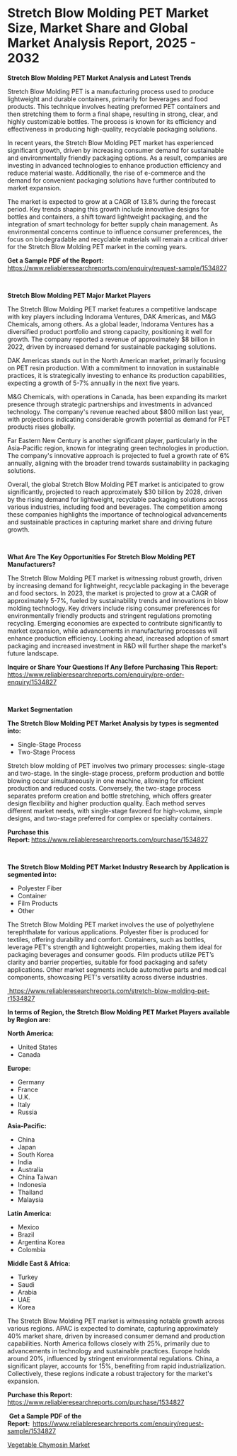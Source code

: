 <p><h1>Stretch Blow Molding PET Market Size, Market Share and Global Market Analysis Report, 2025 - 2032</h1></p><p><strong>Stretch Blow Molding PET Market Analysis and Latest Trends</strong></p>
<p><p>Stretch Blow Molding PET is a manufacturing process used to produce lightweight and durable containers, primarily for beverages and food products. This technique involves heating preformed PET containers and then stretching them to form a final shape, resulting in strong, clear, and highly customizable bottles. The process is known for its efficiency and effectiveness in producing high-quality, recyclable packaging solutions.</p><p>In recent years, the Stretch Blow Molding PET market has experienced significant growth, driven by increasing consumer demand for sustainable and environmentally friendly packaging options. As a result, companies are investing in advanced technologies to enhance production efficiency and reduce material waste. Additionally, the rise of e-commerce and the demand for convenient packaging solutions have further contributed to market expansion.</p><p>The market is expected to grow at a CAGR of 13.8% during the forecast period. Key trends shaping this growth include innovative designs for bottles and containers, a shift toward lightweight packaging, and the integration of smart technology for better supply chain management. As environmental concerns continue to influence consumer preferences, the focus on biodegradable and recyclable materials will remain a critical driver for the Stretch Blow Molding PET market in the coming years.</p></p>
<p><strong>Get a Sample PDF of the Report:&nbsp;</strong> <a href="https://www.reliableresearchreports.com/enquiry/request-sample/1534827?utm_campaign=2253&utm_medium=2&utm_source=Github&utm_content=ia&utm_term=03042025&utm_id=stretch-blow-molding-pet">https://www.reliableresearchreports.com/enquiry/request-sample/1534827</a></p>
<p>&nbsp;</p>
<p><strong>Stretch Blow Molding PET Major Market Players</strong></p>
<p><p>The Stretch Blow Molding PET market features a competitive landscape with key players including Indorama Ventures, DAK Americas, and M&G Chemicals, among others. As a global leader, Indorama Ventures has a diversified product portfolio and strong capacity, positioning it well for growth. The company reported a revenue of approximately $8 billion in 2022, driven by increased demand for sustainable packaging solutions.</p><p>DAK Americas stands out in the North American market, primarily focusing on PET resin production. With a commitment to innovation in sustainable practices, it is strategically investing to enhance its production capabilities, expecting a growth of 5-7% annually in the next five years.</p><p>M&G Chemicals, with operations in Canada, has been expanding its market presence through strategic partnerships and investments in advanced technology. The company's revenue reached about $800 million last year, with projections indicating considerable growth potential as demand for PET products rises globally.</p><p>Far Eastern New Century is another significant player, particularly in the Asia-Pacific region, known for integrating green technologies in production. The company's innovative approach is projected to fuel a growth rate of 6% annually, aligning with the broader trend towards sustainability in packaging solutions.</p><p>Overall, the global Stretch Blow Molding PET market is anticipated to grow significantly, projected to reach approximately $30 billion by 2028, driven by the rising demand for lightweight, recyclable packaging solutions across various industries, including food and beverages. The competition among these companies highlights the importance of technological advancements and sustainable practices in capturing market share and driving future growth.</p></p>
<p>&nbsp;</p>
<p><strong>What Are The Key Opportunities For Stretch Blow Molding PET Manufacturers?</strong></p>
<p><p>The Stretch Blow Molding PET market is witnessing robust growth, driven by increasing demand for lightweight, recyclable packaging in the beverage and food sectors. In 2023, the market is projected to grow at a CAGR of approximately 5-7%, fueled by sustainability trends and innovations in blow molding technology. Key drivers include rising consumer preferences for environmentally friendly products and stringent regulations promoting recycling. Emerging economies are expected to contribute significantly to market expansion, while advancements in manufacturing processes will enhance production efficiency. Looking ahead, increased adoption of smart packaging and increased investment in R&D will further shape the market's future landscape.</p></p>
<p><strong>Inquire or Share Your Questions If Any Before Purchasing This Report:</strong> <a href="https://www.reliableresearchreports.com/enquiry/pre-order-enquiry/1534827?utm_campaign=2253&utm_medium=2&utm_source=Github&utm_content=ia&utm_term=03042025&utm_id=stretch-blow-molding-pet">https://www.reliableresearchreports.com/enquiry/pre-order-enquiry/1534827</a></p>
<p>&nbsp;</p>
<p><strong>Market Segmentation</strong></p>
<p><strong>The Stretch Blow Molding PET Market Analysis by types is segmented into:</strong></p>
<p><ul><li>Single-Stage Process</li><li>Two-Stage Process</li></ul></p>
<p><p>Stretch blow molding of PET involves two primary processes: single-stage and two-stage. In the single-stage process, preform production and bottle blowing occur simultaneously in one machine, allowing for efficient production and reduced costs. Conversely, the two-stage process separates preform creation and bottle stretching, which offers greater design flexibility and higher production quality. Each method serves different market needs, with single-stage favored for high-volume, simple designs, and two-stage preferred for complex or specialty containers.</p></p>
<p><strong>Purchase this Report:&nbsp;</strong><a href="https://www.reliableresearchreports.com/purchase/1534827?utm_campaign=2253&utm_medium=2&utm_source=Github&utm_content=ia&utm_term=03042025&utm_id=stretch-blow-molding-pet">https://www.reliableresearchreports.com/purchase/1534827</a></p>
<p>&nbsp;</p>
<p><strong>The Stretch Blow Molding PET Market Industry Research by Application is segmented into:</strong></p>
<p><ul><li>Polyester Fiber</li><li>Container</li><li>Film Products</li><li>Other</li></ul></p>
<p><p>The Stretch Blow Molding PET market involves the use of polyethylene terephthalate for various applications. Polyester fiber is produced for textiles, offering durability and comfort. Containers, such as bottles, leverage PET's strength and lightweight properties, making them ideal for packaging beverages and consumer goods. Film products utilize PET’s clarity and barrier properties, suitable for food packaging and safety applications. Other market segments include automotive parts and medical components, showcasing PET's versatility across diverse industries.</p></p>
<p><a href="https://www.reliableresearchreports.com/stretch-blow-molding-pet-r1534827?utm_campaign=2253&utm_medium=2&utm_source=Github&utm_content=ia&utm_term=03042025&utm_id=stretch-blow-molding-pet">&nbsp;https://www.reliableresearchreports.com/stretch-blow-molding-pet-r1534827</a></p>
<p><strong>In terms of Region, the Stretch Blow Molding PET Market Players available by Region are:</strong></p>
<p>
    <p> <strong> North America: </strong>
        <ul>
            <li>United States</li>
            <li>Canada</li>
        </ul>
        </p> 
    <p> <strong> Europe: </strong>
        <ul>
            <li>Germany</li>
            <li>France</li>
            <li>U.K.</li>
            <li>Italy</li>
            <li>Russia</li>
        </ul>
        </p> 
    <p> <strong> Asia-Pacific: </strong>
        <ul>
            <li>China</li>
            <li>Japan</li>
            <li>South Korea</li>
            <li>India</li>
            <li>Australia</li>
            <li>China Taiwan</li>
            <li>Indonesia</li>
            <li>Thailand</li>
            <li>Malaysia</li>
        </ul>
        </p> 
    <p> <strong> Latin America: </strong>
        <ul>
            <li>Mexico</li>
            <li>Brazil</li>
            <li>Argentina Korea</li>
            <li>Colombia</li>
        </ul>
        </p> 
    <p> <strong> Middle East & Africa: </strong>
        <ul>
            <li>Turkey</li>
            <li>Saudi</li>
            <li>Arabia</li>
            <li>UAE</li>
            <li>Korea</li>
        </ul>
    </p>
    </p>
<p><p>The Stretch Blow Molding PET market is witnessing notable growth across various regions. APAC is expected to dominate, capturing approximately 40% market share, driven by increased consumer demand and production capabilities. North America follows closely with 25%, primarily due to advancements in technology and sustainable practices. Europe holds around 20%, influenced by stringent environmental regulations. China, a significant player, accounts for 15%, benefiting from rapid industrialization. Collectively, these regions indicate a robust trajectory for the market's expansion.</p></p>
<p><strong>Purchase this Report: </strong><a href="https://www.reliableresearchreports.com/purchase/1534827?utm_campaign=2253&utm_medium=2&utm_source=Github&utm_content=ia&utm_term=03042025&utm_id=stretch-blow-molding-pet">https://www.reliableresearchreports.com/purchase/1534827</a></p>
<p>&nbsp;<strong>Get a Sample PDF of the Report:&nbsp;&nbsp;</strong><a href="https://www.reliableresearchreports.com/enquiry/request-sample/1534827?utm_campaign=2253&utm_medium=2&utm_source=Github&utm_content=ia&utm_term=03042025&utm_id=stretch-blow-molding-pet">https://www.reliableresearchreports.com/enquiry/request-sample/1534827</a></p>
<p><strong></strong></p>
<p><p><a href="https://github.com/petbigbeepjn/Market-Research-Report-List-2/blob/main/vegetable-chymosin-market.md?utm_campaign=2253&utm_medium=2&utm_source=Github&utm_content=ia&utm_term=03042025&utm_id=stretch-blow-molding-pet">Vegetable Chymosin Market</a></p></p>